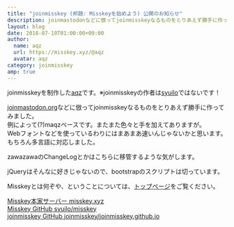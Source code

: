 ```yaml
---
title: "joinmisskey (邦題: Misskeyを始めよう) 公開のお知らせ"
description: joinmastodonなどに倣ってjoinmisskeyなるものをとりあえず勝手に作ってみました。
layout: blog
date: 2018-07-10T01:00:00+09:00
author:
  name: aqz
  url: https://misskey.xyz/@aqz
  avatar: aqz
category: joinmisskey
amp: true
---
```


joinmisskeyを制作した[aqz](https://misskey.xyz/@aqz)です。※joinmisskeyの作者は[syuilo](https://misskey.xyz/@syuilo)ではないです！

[joinmastodon.org](https://joinmastodon.org)などに倣ってjoinmisskeyなるものをとりあえず勝手に作ってみました。  
例によって(?)maqzベースです。またまた色々と手を加えてありますが。  
Webフォントなどを使っているわりにはまあまあ速いんじゃないかと思います。  
もちろん多言語に対応しました。

zawazawaのChangeLogとかはこちらに移管するような気がします。

jQueryはそんなに好きじゃないので、bootstrapのスクリプトは切っています。

Misskeyとは何ぞや、ということについては、[トップページ](/)をご覧ください。

[Misskey本家サーバー misskey.xyz](https://misskey.xyz)  
[Misskey GitHub syuilo/misskey](https://github.com/syuilo/misskey)  
[joinmisskey GitHub joinmisskey/joinmisskey.github.io](https://github.com/joinmisskey/joinmisskey.github.io)  